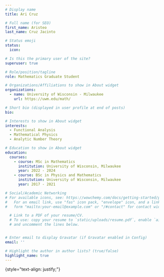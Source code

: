 ```yaml
---
# Display name
title: Ari Cruz

# Full name (for SEO)
first_name: Aristeo
last_name: Cruz Jacinto

# Status emoji
status:
  icon:

# Is this the primary user of the site?
superuser: true

# Role/position/tagline
role: Mathematics Graduate Student

# Organizations/Affiliations to show in About widget
organizations:
  - name: University of Wisconsin - Milwaukee
    url: https://uwm.edu/math/

# Short bio (displayed in user profile at end of posts)
bio: 

# Interests to show in About widget
interests:
  - Functional Analysis
  - Mathematical Physics
  - Analytic Number Theory

# Education to show in About widget
education:
  courses:
    - course: MSc in Mathematics
      institution: University of Wisconsin, Milwaukee
      year: 2022 - 2024
    - course: BSc in Physics and Mathematics
      institution: University of Wisconsin, Milwaukee
      year: 2017 - 2021

# Social/Academic Networking
# For available icons, see: https://wowchemy.com/docs/getting-started/page-builder/#icons
#   For an email link, use "fas" icon pack, "envelope" icon, and a link in the
#   form "mailto:your-email@example.com" or "/#contact" for contact widget.

  # Link to a PDF of your resume/CV.
  # To use: copy your resume to `static/uploads/resume.pdf`, enable `ai` icons in `params.yaml`,
  # and uncomment the lines below.


# Enter email to display Gravatar (if Gravatar enabled in Config)
email: ''

# Highlight the author in author lists? (true/false)
highlight_name: true
---
```


{style="text-align: justify;"}
